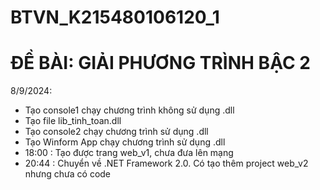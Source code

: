 # BTVN_K215480106120_1

# ĐỀ BÀI: GIẢI PHƯƠNG TRÌNH BẬC 2

8/9/2024:
- Tạo console1 chạy chương trình không sử dụng .dll
- Tạo file lib_tinh_toan.dll
- Tạo console2 chạy chương trình sử dụng .dll
- Tạo Winform App chạy chương trình sử dụng .dll
- 18:00 : Tạo được trang web_v1, chưa đưa lên mạng
- 20:44 : Chuyển về .NET Framework 2.0. Có tạo thêm project web_v2 nhưng chưa có code
